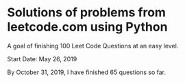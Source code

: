 # Solutions of problems from leetcode.com using Python

A goal of finishing 100 Leet Code Questions at an easy level.

Start Date: May 26, 2019

By October 31, 2019, I have finished 65 questions so far.


